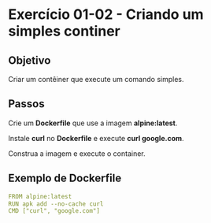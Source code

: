 # Exercício 01-02 - Criando um simples continer

## Objetivo
Criar um contêiner que execute um comando simples.

## Passos

Crie um **Dockerfile** que use a imagem **alpine:latest**.  

Instale **curl** no **Dockerfile** e execute **curl google.com**.

Construa a imagem e execute o container.

## Exemplo de Dockerfile

```yaml
FROM alpine:latest
RUN apk add --no-cache curl
CMD ["curl", "google.com"]
```
